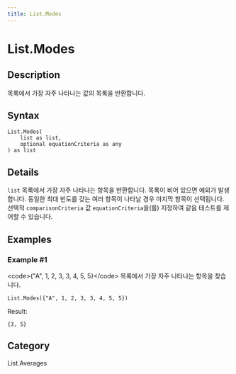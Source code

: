 ```yaml
---
title: List.Modes
---
```


# List.Modes


## Description

목록에서 가장 자주 나타나는 값의 목록을 반환합니다.


## Syntax

```powerquery
List.Modes(
    list as list,
    optional equationCriteria as any
) as list
```


## Details

<code>list</code> 목록에서 가장 자주 나타나는 항목을 반환합니다. 목록이 비어 있으면 예외가 발생합니다. 동일한 최대 빈도를 갖는 여러 항목이 나타날 경우 마지막 항목이 선택됩니다.    선택적 <code>comparisonCriteria</code> 값 <code>equationCriteria</code>을(를) 지정하여 같음 테스트를 제어할 수 있습니다. 


## Examples

### Example #1 
&lt;code&gt;\{&#34;A&#34;, 1, 2, 3, 3, 4, 5, 5}&lt;/code&gt; 목록에서 가장 자주 나타나는 항목을 찾습니다.
```powerquery
List.Modes({"A", 1, 2, 3, 3, 4, 5, 5})
```

Result: 
```powerquery
{3, 5}
```




## Category
List.Averages
